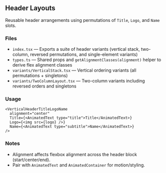 ## Header Layouts

Reusable header arrangements using permutations of `Title`, `Logo`, and `Name` slots.

### Files

- `index.tsx` — Exports a suite of header variants (vertical stack, two-column, reversed permutations, and single-element variants)
- `types.ts` — Shared props and `getAlignmentClasses(alignment)` helper to derive flex alignment classes
- `variants/VerticalStack.tsx` — Vertical ordering variants (all permutations + singletons)
- `variants/TwoColumnLayout.tsx` — Two-column variants including reversed orders and singletons

### Usage

```tsx
<VerticalHeaderTitleLogoName
  alignment="center"
  Title={<AnimatedText type="title">Title</AnimatedText>}
  Logo={<img src={logo} />}
  Name={<AnimatedText type="subtitle">Name</AnimatedText>}
/>
```

### Notes

- Alignment affects flexbox alignment across the header block (start/center/end).
- Pair with `AnimatedText` and `AnimatedContainer` for motion/styling.
